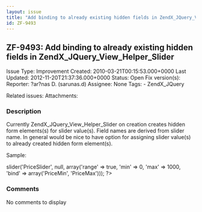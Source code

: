 ```yaml
---
layout: issue
title: "Add binding to already existing hidden fields in ZendX_JQuery_View_Helper_Slider"
id: ZF-9493
---
```


ZF-9493: Add binding to already existing hidden fields in ZendX\_JQuery\_View\_Helper\_Slider
---------------------------------------------------------------------------------------------

 Issue Type: Improvement Created: 2010-03-21T00:15:53.000+0000 Last Updated: 2012-11-20T21:37:36.000+0000 Status: Open Fix version(s): 
 Reporter:  ?ar?nas D. (sarunas.d)  Assignee:  None  Tags: - ZendX\_JQuery
 
 Related issues: 
 Attachments: 
### Description

Currently ZendX\_JQuery\_View\_Helper\_Slider on creation creates hidden form elements(s) for slider value(s). Field names are derived from slider name. In general would be nice to have option for assigning slider value(s) to already created hidden form element(s).

Sample:

 <?php echo $this->slider('PriceSlider', null, array('range' => true, 'min' => 0, 'max' => 1000, 'bind' => array('PriceMin', 'PriceMax'))); ?> 

 

### Comments

No comments to display